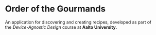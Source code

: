 # Order of the Gourmands

An application for discovering and creating recipes, developed as part of the *Device-Agnostic Design* course at **Aalto University**.
